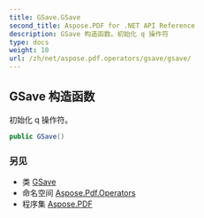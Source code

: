 ```yaml
---
title: GSave.GSave
second_title: Aspose.PDF for .NET API Reference
description: GSave 构造函数。初始化 q 操作符
type: docs
weight: 10
url: /zh/net/aspose.pdf.operators/gsave/gsave/
---
```

## GSave 构造函数

初始化 q 操作符。

```csharp
public GSave()
```

### 另见

* 类 [GSave](../)
* 命名空间 [Aspose.Pdf.Operators](../../../aspose.pdf.operators/)
* 程序集 [Aspose.PDF](../../../)